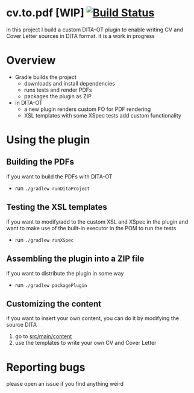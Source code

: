 # cv.to.pdf [WIP] [![Build Status](https://github.com/thendarion/dita-cv-to-pdf/actions/workflows/gradle.yml/badge.svg)](https://github.com/thendarion/dita-cv-to-pdf/actions/workflows/gradle.yml)

in this project I build a custom DITA-OT plugin to enable writing CV and Cover Letter sources in DITA format. it is a work in progress

# Overview

* Gradle builds the project 
  * downloads and install dependencies
  * runs tests and render PDFs
  * packages the plugin as ZIP
* in DITA-OT 
  * a new plugin renders custom FO for PDF rendering
  * XSL templates with some XSpec tests add custom functionality

# Using the plugin

## Building the PDFs
if you want to build the PDFs with DITA-OT
* run `./gradlew runDitaProject`

## Testing the XSL templates
if you want to modify/add to the custom XSL and XSpec in the plugin and want to make use of the built-in executor in the POM to run the tests
* run `./gradlew runXSpec`

## Assembling the plugin into a ZIP file
if you want to distribute the plugin in some way
* run `./gradlew packagePlugin`

## Customizing the content
if you want to insert your own content, you can do it by modifying the source DITA
1. go to [src/main/content](src/main/content)
1. use the templates to write your own CV and Cover Letter

# Reporting bugs
please open an issue if you find anything weird